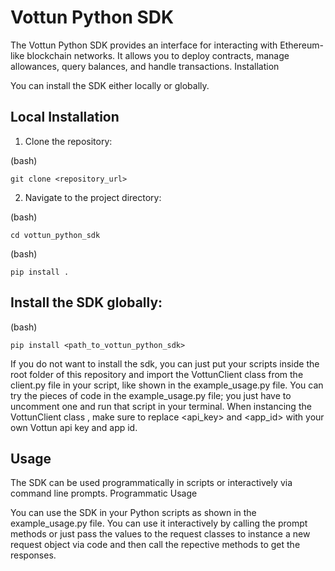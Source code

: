 # Vottun Python SDK

The Vottun Python SDK provides an interface for interacting with Ethereum-like blockchain networks. It allows you to deploy contracts, manage allowances, query balances, and handle transactions.
Installation

You can install the SDK either locally or globally.

## Local Installation

1.  Clone the repository:

(bash)

    git clone <repository_url>


2.  Navigate to the project directory:

(bash)

    cd vottun_python_sdk

(bash)

    pip install .

## Install the SDK globally:

(bash)

    pip install <path_to_vottun_python_sdk>

If you do not want to install the sdk, you can just put your scripts inside the root folder of this repository and import the VottunClient class from the client.py file in your script, like shown in the example_usage.py file. You can try the pieces of code in the example_usage.py file; you just have to uncomment one and run that script in your terminal. When instancing the VottunClient class , make sure to replace <api_key> and <app_id> with your own Vottun api key and app id.

## Usage

The SDK can be used programmatically in scripts or interactively via command line prompts.
Programmatic Usage

You can use the SDK in your Python scripts as shown in the example_usage.py file. You can use it interactively by calling the prompt methods or just pass the values to the request classes to instance a new request object via code and then call the repective methods to get the responses.
